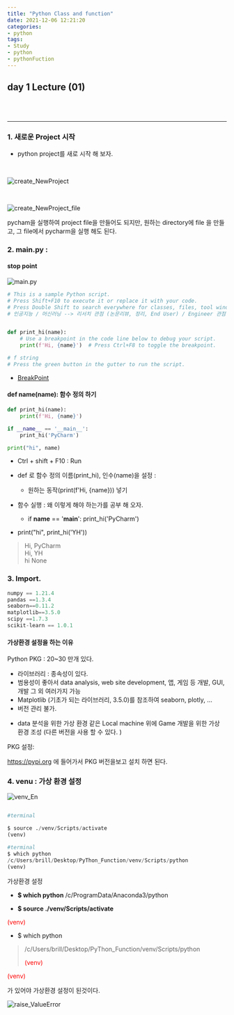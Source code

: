 ```yaml
---
title: "Python Class and function"
date: 2021-12-06 12:21:20
categories:
- python
tags:
- Study
- python
- pythonFuction
---
```


## day 1 Lecture (01)

<br><br><hr>


### 1. 새로운 Project 시작

- python project를 새로 시작 해 보자. 

<br>

![create_NewProject](/../../imeges/python/create_NewProject.png)

<br>

![create_NewProject_file](/../../imeges/python/create_NewProject_file.png)

pycham을 실행하여 project file을 만들어도 되지만, 원하는 directory에 file 을 만들고, 그 file에서 pycharm을 실행 해도 된다. 



### 2. main.py : 

#### stop point

![main.py](/../../imeges/python/main_py.png)


```python
# This is a sample Python script.
# Press Shift+F10 to execute it or replace it with your code.
# Press Double Shift to search everywhere for classes, files, tool windows, actions, and settings.
# 인공지능 / 머신러닝 --> 리서치 관점 (논문리뷰, 정리, End User) / Engineer 관점


def print_hi(name):
    # Use a breakpoint in the code line below to debug your script.
    print(f'Hi, {name}')  # Press Ctrl+F8 to toggle the breakpoint.

# f string
# Press the green button in the gutter to run the script.

```

- [BreakPoint](https://www.jetbrains.com/help/pycharm/using-breakpoints.html)

#### def name(name): 함수 정의 하기

```python
def print_hi(name):
    print(f'Hi, {name}')

if __name__ == '__main__':
    print_hi('PyCharm')

print("hi", name)
```


- Ctrl + shift + F10  : Run


- def 로 함수 정의 이름(print_hi), 인수(name)을 설정 :
  - 원하는 동작(print(f'Hi, {name})) 넣기
- 함수 실행 : 왜 이렇게 해야 하는가를 공부 해 오자.
  - if __name__ == '__main__':
      print_hi('PyCharm')

- print("hi", print_hi('YH'))

>Hi, PyCharm <br>
Hi, YH <br>
hi None <br>


### 3. Import.

```python
numpy == 1.21.4
pandas ==1.3.4
seaborn==0.11.2
matplotlib==3.5.0
scipy ==1.7.3
scikit-learn == 1.0.1
```


<h4> 가상환경 설정을 하는 이유 </h4>

Python PKG : 20~30 만개 있다. 
-	라이브러리 : 종속성이 있다.
-	범용성이 좋아서 data analysis, web site development, 앱, 게임 등 개발, GUI, 개발 그 외 여러가지 가능
-	Matplotlib (기초가 되는 라이브러리, 3.5.0)를 참조하여 seaborn, plotly, …
-	버전 관리 불가. 
+ data 분석을 위한 가상 환경
같은 Local machine 위에 
Game 개발을 위한 가상 환경 조성 (다른 버전을 사용 할 수 있다. )

PKG 설정: 

https://pypi.org 에 들어가서 PKG 버전을보고 설치 하면 된다. 



### 4. venu : 가상 환경 설정

![venv_En](/../../imeges/python/venv_En.png)


```python

#terminal

$ source ./venv/Scripts/activate
(venv)

#terminal
$ which python
/c/Users/brill/Desktop/PyThon_Function/venv/Scripts/python
(venv)

```

가상환경 설정 

- **$ which python**
    /c/ProgramData/Anaconda3/python

- **$ source ./venv/Scripts/activate**
<p style="color:#FF0000";>(venv)</p>

- $ which python

> /c/Users/brill/Desktop/PyThon_Function/venv/Scripts/python
> <p style="color:#FF0000";>(venv)</p>

<p style="color:#FF0000";>(venv)</p> 가 있어야 가상환경 설정이 된것이다. 


![raise_ValueError](/../../imeges/python/raise_ValueError.png)